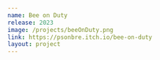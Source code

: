 ```yaml
---
name: Bee on Duty
release: 2023
image: /projects/beeOnDuty.png
link: https://psonbre.itch.io/bee-on-duty
layout: project
---
```

